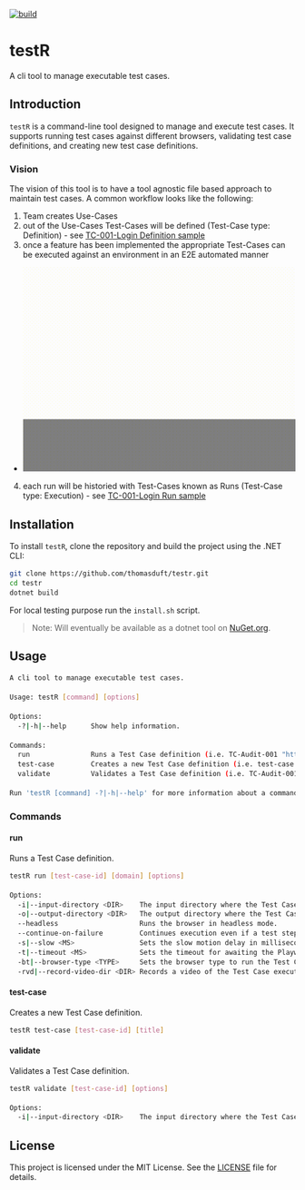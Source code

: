 [![build](https://github.com/thomasduft/testr/actions/workflows/build.yml/badge.svg)](https://github.com/thomasduft/testr/actions/workflows/build.yml)

# testR

A cli tool to manage executable test cases.

## Introduction

`testR` is a command-line tool designed to manage and execute test cases. It supports running test cases against different browsers, validating test case definitions, and creating new test case definitions.

### Vision

The vision of this tool is to have a tool agnostic file based approach to maintain test cases. A common workflow looks like the following:

1. Team creates Use-Cases
2. out of the Use-Cases Test-Cases will be defined (Test-Case type: Definition) - see [TC-001-Login Definition sample](samples/Definitions/TC-001-Login.md)
3. once a feature has been implemented the appropriate Test-Cases can be executed against an environment in an E2E automated manner
  - ![Sample Run](TC-001-Login-Run.gif)
4. each run will be historied with Test-Cases known as Runs (Test-Case type: Execution) - see [TC-001-Login Run sample](samples/Runs/TC-001-Login.md)

## Installation

To install `testR`, clone the repository and build the project using the .NET CLI:

```sh
git clone https://github.com/thomasduft/testr.git
cd testr
dotnet build
```

For local testing purpose run the `install.sh` script.

> Note: Will eventually be available as a dotnet tool on [NuGet.org](https://www.nuget.org/).

## Usage

```bash
A cli tool to manage executable test cases.

Usage: testR [command] [options]

Options:
  -?|-h|--help      Show help information.

Commands:
  run               Runs a Test Case definition (i.e. TC-Audit-001 "https://localhost:5001").
  test-case         Creates a new Test Case definition (i.e. test-case TC-Audit-001 "My TestCase Title").
  validate          Validates a Test Case definition (i.e. TC-Audit-001).

Run 'testR [command] -?|-h|--help' for more information about a command.
```

### Commands

#### run

Runs a Test Case definition.

```sh
testR run [test-case-id] [domain] [options]

Options:
  -i|--input-directory <DIR>    The input directory where the Test Case definition is located. (default: .)
  -o|--output-directory <DIR>   The output directory where the Test Case result will be stored. (default: .)
  --headless                    Runs the browser in headless mode.
  --continue-on-failure         Continues execution even if a test step fails.
  -s|--slow <MS>                Sets the slow motion delay in milliseconds.
  -t|--timeout <MS>             Sets the timeout for awaiting the Playwright Locator in milliseconds. (default: 30000)
  -bt|--browser-type <TYPE>     Sets the browser type to run the Test Case against (Chrome, Firefox, Webkit). (default: Chrome)
  -rvd|--record-video-dir <DIR> Records a video of the Test Case execution to the specified directory.
```

#### test-case

Creates a new Test Case definition.

```sh
testR test-case [test-case-id] [title]
```

#### validate

Validates a Test Case definition.

```sh
testR validate [test-case-id] [options]

Options:
  -i|--input-directory <DIR>    The input directory where the Test Case definition is located. (default: .)
```

## License

This project is licensed under the MIT License. See the [LICENSE](LICENSE) file for details.